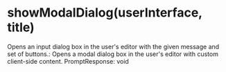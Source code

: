 # showModalDialog(userInterface, title)

Opens an input dialog box in the user's editor with the given message and set of buttons.: Opens a modal dialog box in the user's editor with custom client-side content.
PromptResponse: void

